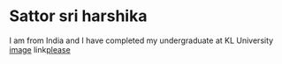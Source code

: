 # Sattor sri harshika
I am from India and I have completed my undergraduate at KL University
[image](https://github.com/sriharshika/assignment2-sattor/blob/main/harshika.jpeg)
link[please](https://github.com/sriharshika/assignment2-sattor/blob/main/harshika.jpeg)